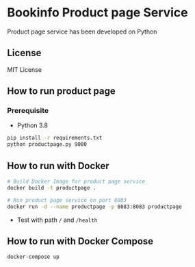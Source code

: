 # Bookinfo Product page Service

Product page service has been developed on Python

## License

MIT License

## How to run product page

### Prerequisite

* Python 3.8

```bash
pip install -r requirements.txt
python productpage.py 9080
```

## How to run with Docker

```bash
# Build Docker Image for product page service
docker build -t productpage .

# Run product page service on port 8083
docker run -d --name productpage -p 8083:8083 productpage
```

* Test with path `/` and `/health`

## How to run with Docker Compose
```bash
docker-compose up
```